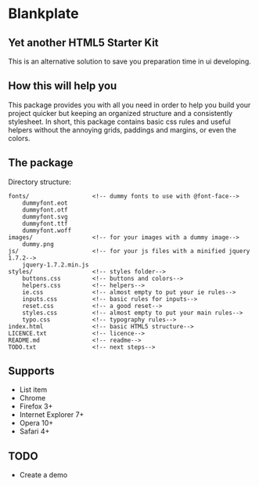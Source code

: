 # Blankplate

## Yet another HTML5 Starter Kit

This is an alternative solution to save you preparation time in ui developing.

## How this will help you

This package provides you with all you need in order to help you build your project quicker but keeping an organized structure and a consistently stylesheet. In short, this package contains basic css rules and useful helpers without the annoying grids, paddings and margins, or even the colors.

## The package

Directory structure:

    fonts/                  <!-- dummy fonts to use with @font-face-->
        dummyfont.eot
        dummyfont.otf
        dummyfont.svg
        dummyfont.ttf
        dummyfont.woff
    images/                 <!-- for your images with a dummy image-->
        dummy.png
    js/                     <!-- for your js files with a minified jquery 1.7.2-->
        jquery-1.7.2.min.js
    styles/                 <!-- styles folder-->
        buttons.css         <!-- buttons and colors-->
        helpers.css         <!-- helpers-->
        ie.css              <!-- almost empty to put your ie rules-->
        inputs.css          <!-- basic rules for inputs-->
        reset.css           <!-- a good reset-->
        styles.css          <!-- almost empty to put your main rules-->
        typo.css            <!-- typography rules-->
    index.html              <!-- basic HTML5 structure-->
    LICENCE.txt             <!-- licence-->
    README.md               <!-- readme-->
    TODO.txt                <!-- next steps-->

## Supports

 - List item
 - Chrome
 - Firefox 3+
 - Internet Explorer 7+
 - Opera 10+
 - Safari 4+

## TODO

 - Create a demo
